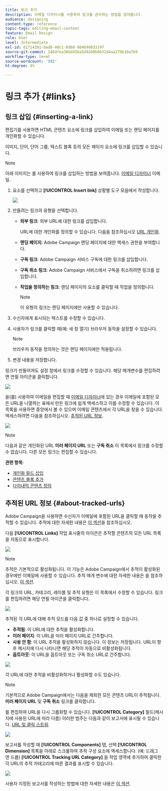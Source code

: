 ```yaml
---
title: 링크 추가
description: 이메일 디자이너를 사용하여 링크를 관리하는 방법을 알아봅니다.
audience: designing
content-type: reference
topic-tags: editing-email-content
feature: Email Design
role: User
level: Intermediate
exl-id: d1714101-bad0-40c1-8d60-90469d033197
source-git-commit: 146dfea38bd456a5d9200b0632d4aa279b10a7b9
workflow-type: tm+mt
source-wordcount: '592'
ht-degree: 4%

---
```


# 링크 추가 {#links}

## 링크 삽입 {#inserting-a-link}

편집기를 사용하면 HTML 콘텐츠 요소에 링크를 삽입하여 이메일 또는 랜딩 페이지를 개인화할 수 있습니다.

이미지, 단어, 단어 그룹, 텍스트 블록 등의 모든 페이지 요소에 링크를 삽입할 수 있습니다.

>[!NOTE]
>
>아래 이미지는 를 사용하여 링크를 삽입하는 방법을 보여줍니다. [이메일 디자이너](../../designing/using/designing-content-in-adobe-campaign.md) 이메일.

1. 요소를 선택하고 **[!UICONTROL Insert link]** 상황별 도구 모음에서 작성합니다.

   ![](assets/des_insert_link.png)

1. 만들려는 링크의 유형을 선택합니다.

   * **외부 링크**: 외부 URL에 대한 링크를 삽입합니다.

     URL에 대한 개인화를 정의할 수 있습니다. 다음을 참조하십시오 [URL 개인화](personalization.md#personalizing-urls).

   * **랜딩 페이지**: Adobe Campaign 랜딩 페이지에 대한 액세스 권한을 부여합니다.
   * **구독 링크**: Adobe Campaign 서비스 구독에 대한 링크를 삽입합니다.
   * **구독 취소 링크**: Adobe Campaign 서비스에서 구독을 취소하려면 링크를 삽입합니다.
   * **작업을 정의하는 링크**: 랜딩 페이지의 요소를 클릭할 때 작업을 정의합니다.

     >[!NOTE]
     >
     >이 유형의 링크는 랜딩 페이지에만 사용할 수 있습니다.

1. 수신자에게 표시되는 텍스트를 수정할 수 있습니다.
1. 사용자가 링크를 클릭할 때(예: 새 창 열기) 브라우저 동작을 설정할 수 있습니다.

   >[!NOTE]
   >
   >브라우저 동작을 정의하는 것은 랜딩 페이지에만 적용됩니다.

1. 변경 내용을 저장합니다.

링크가 만들어져도 설정 창에서 링크를 수정할 수 있습니다. 해당 매개변수를 편집하려면 연필 아이콘을 클릭합니다.

![](assets/des_link_edit.png)

을(를) 사용하여 이메일을 편집할 때 [이메일 디자이너](../../designing/using/designing-content-in-adobe-campaign.md)에 있는 경우 이메일에 포함된 모든 URL을 나열하는 표에서 만든 링크에 쉽게 액세스하고 이를 수정할 수 있습니다. 이 목록을 사용하면 중앙에서 볼 수 있으며 이메일 콘텐츠에서 각 URL을 찾을 수 있습니다. 액세스하려면 다음을 참조하십시오. [추적된 URL 정보](#about-tracked-urls).

![](assets/des_link_list.png)

>[!NOTE]
>
>다음과 같은 개인화된 URL **미러 페이지 URL** 또는 **구독 취소** 이 목록에서 링크를 수정할 수 없습니다. 다른 모든 링크는 편집할 수 있습니다.

**관련 항목**:

* [개인화 필드 삽입](../../designing/using/personalization.md#inserting-a-personalization-field)
* [콘텐츠 블록 추가](../../designing/using/personalization.md#adding-a-content-block)
* [다이내믹 콘텐츠 정의](../../designing/using/personalization.md#defining-dynamic-content-in-an-email)

## 추적된 URL 정보 {#about-tracked-urls}

Adobe Campaign을 사용하면 수신자가 이메일에 포함된 URL을 클릭할 때 동작을 추적할 수 있습니다. 추적에 대한 자세한 내용은 [이 섹션](../../sending/using/tracking-messages.md#about-tracking)을 참조하십시오.

다음 **[!UICONTROL Links]** 작업 표시줄의 아이콘은 추적할 콘텐츠의 모든 URL 목록을 자동으로 표시합니다.

![](assets/des_links.png)

>[!NOTE]
>
>추적은 기본적으로 활성화됩니다. 이 기능은 Adobe Campaign에서 추적이 활성화된 경우에만 이메일에 사용할 수 있습니다. 추적 매개 변수에 대한 자세한 내용은 을 참조하십시오. [이 섹션](../../administration/using/configuring-email-channel.md#tracking-parameters).

각 링크의 URL, 카테고리, 레이블 및 추적 유형은 이 목록에서 수정할 수 있습니다. 링크를 편집하려면 해당 연필 아이콘을 클릭합니다.

![](assets/des_links_tracking.png)

추적된 각 URL에 대해 추적 모드를 다음 값 중 하나로 설정할 수 있습니다.

* **추적됨**: 이 URL에 대한 추적을 활성화합니다.
* **미러 페이지**: 이 URL을 미러 페이지 URL로 간주합니다.
* **사용 안 함**: 이 URL 추적을 활성화하지 않습니다. 이 정보는 저장됩니다. URL이 향후 메시지에 다시 나타나면 해당 추적이 자동으로 비활성화됩니다.
* **옵트아웃**: 이 URL을 옵트아웃 또는 구독 취소 URL로 간주합니다.

![](assets/des_link_tracking_type.png)

각 URL에 대한 추적을 비활성화하거나 활성화할 수도 있습니다.

>[!NOTE]
>
>기본적으로 Adobe Campaign에서는 다음을 제외한 모든 콘텐츠 URL이 추적됩니다. **미러 페이지 URL** 및 **구독 취소** 링크를 클릭합니다.

를 편집하여 URL을 다시 그룹화할 수 있습니다. **[!UICONTROL Category]** 필드(메시지에 사용된 URL에 따라 다름) 이러한 범주는 다음과 같이 보고서에 표시될 수 있습니다. [URL 및 클릭 스트림](../../reporting/using/urls-and-click-streams.md).

![](assets/des_link_tracking_category.png)

보고서를 작성할 때 **[!UICONTROL Components]** 탭, 선택 **[!UICONTROL Dimension]** 목록을 아래로 스크롤하여 추적 구성 요소에 액세스합니다. (예: 드래그 앤 드롭) **[!UICONTROL Tracking URL Category]** 을 작업 영역에 추가하여 클릭한 각 URL의 추적 카테고리에 따른 결과를 표시할 수 있습니다.

![](assets/des_link_tracking_report.png)

사용자 지정된 보고서를 작성하는 방법에 대한 자세한 내용은 [이 섹션](../../reporting/using/about-dynamic-reports.md).
